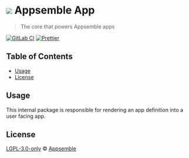 # ![](https://gitlab.com/appsemble/appsemble/-/raw/0.21.2/config/assets/logo.svg) Appsemble App

> The core that powers Appsemble apps

[![GitLab CI](https://gitlab.com/appsemble/appsemble/badges/0.21.2/pipeline.svg)](https://gitlab.com/appsemble/appsemble/-/releases/0.21.2)
[![Prettier](https://img.shields.io/badge/code_style-prettier-ff69b4.svg)](https://prettier.io)

## Table of Contents

- [Usage](#usage)
- [License](#license)

## Usage

This internal package is responsible for rendering an app definition into a user facing app.

## License

[LGPL-3.0-only](https://gitlab.com/appsemble/appsemble/-/blob/0.21.2/LICENSE.md) ©
[Appsemble](https://appsemble.com)
